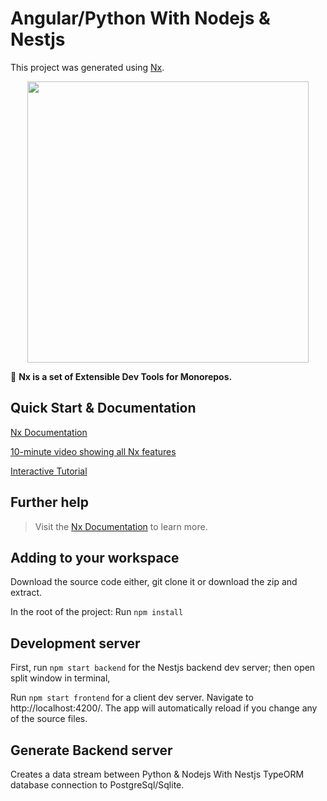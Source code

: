 # Angular/Python With Nodejs & Nestjs

This project was generated using [Nx](https://nx.dev).

<p align="center"><img src="https://raw.githubusercontent.com/nrwl/nx/master/nx-logo.png" width="450"></p>

🔎 **Nx is a set of Extensible Dev Tools for Monorepos.**

## Quick Start & Documentation

[Nx Documentation](https://nx.dev/angular)

[10-minute video showing all Nx features](https://nx.dev/angular/getting-started/what-is-nx)

[Interactive Tutorial](https://nx.dev/angular/tutorial/01-create-application)

## Further help

> Visit the [Nx Documentation](https://nx.dev/angular) to learn more.

## Adding to your workspace

Download the source code either, git clone it or download the zip and extract.

In the root of the project:
Run `npm install`

## Development server

First, run `npm start backend` for the Nestjs backend dev server; then open split window in terminal,

Run `npm start frontend` for a client dev server. Navigate to http://localhost:4200/. The app will automatically reload if you change any of the source files.

## Generate Backend server

Creates a data stream between Python & Nodejs With Nestjs TypeORM database connection to PostgreSql/Sqlite.
